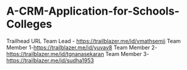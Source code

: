 # A-CRM-Application-for-Schools-Colleges
Trailhead URL
Team Lead - https://trailblazer.me/id/vmathsemii
Team Member 1-https://trailblazer.me/id/yuvav8
Team Member 2-https://trailblazer.me/id/tgnanasekaran
Team Member 3-https://trailblazer.me/id/sudha1953
